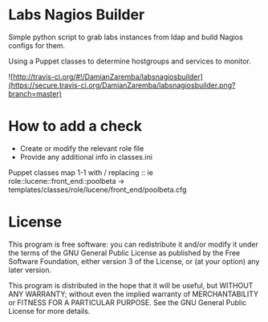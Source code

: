 Labs Nagios Builder
===================
Simple python script to grab labs instances from ldap and build Nagios configs
for them.

Using a Puppet classes to determine hostgroups and services to monitor.

![http://travis-ci.org/#!/DamianZaremba/labsnagiosbuilder](https://secure.travis-ci.org/DamianZaremba/labsnagiosbuilder.png?branch=master)

How to add a check
==================
* Create or modify the relevant role file
* Provide any additional info in classes.ini

Puppet classes map 1-1 with / replacing :: ie
role::lucene::front_end::poolbeta -> templates/classes/role/lucene/front_end/poolbeta.cfg

License
=======
This program is free software: you can redistribute it and/or modify
it under the terms of the GNU General Public License as published by
the Free Software Foundation, either version 3 of the License, or
(at your option) any later version.

This program is distributed in the hope that it will be useful,
but WITHOUT ANY WARRANTY; without even the implied warranty of
MERCHANTABILITY or FITNESS FOR A PARTICULAR PURPOSE.  See the
GNU General Public License for more details.
